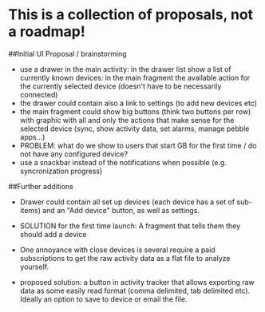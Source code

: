 # This is a collection of proposals, not a roadmap!


##Initial UI Proposal / brainstorming
* use a drawer in the main activity: in the drawer list show a list of currently known devices: in the main fragment the available action for the currently selected device (doesn't have to be necessarily connected)
 * the drawer could contain also a link to settings (to add new devices etc)
 * the main fragment could show big buttons (think two buttons per row) with graphic with all and only the actions that make sense for the selected device (sync, show activity data, set alarms, manage pebble apps...)
 * PROBLEM: what do we show to users that start GB for the first time / do not have any configured device?
* use a snackbar instead of the notifications when possible (e.g. syncronization progress)

##Further additions
* Drawer could contain all set up devices (each device has a set of sub-items) and an "Add device" button, as well as settings. 
* SOLUTION for the first time launch: A fragment that tells them they should add a device


* One annoyance with close devices is several require a paid subscriptions to get the raw activity data as a flat file to analyze yourself.  
 * proposed solution:  a button in activity tracker that allows exporting raw data as some easily read format (comma delimited, tab delimited etc).  Ideally an option to save to device or email the file.   

